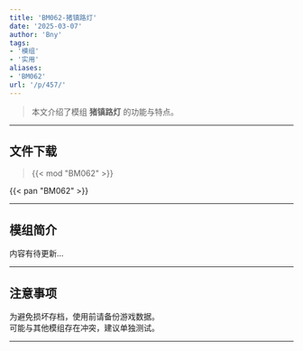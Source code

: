```yaml
---
title: 'BM062-猪镇路灯'
date: '2025-03-07'
author: 'Bny'
tags:
- '模组'
- '实用'
aliases:
- 'BM062'
url: '/p/457/'
---
```


> 本文介绍了模组 **猪镇路灯** 的功能与特点。

---

## 文件下载  

> {{< mod "BM062" >}}  

{{< pan "BM062" >}}  

---

## 模组简介

>  
内容有待更新...  

---

## 注意事项

>  
为避免损坏存档，使用前请备份游戏数据。  
可能与其他模组存在冲突，建议单独测试。  

---

